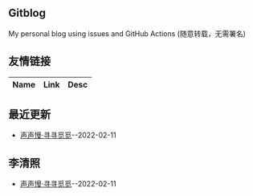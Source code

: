 ## Gitblog
My personal blog using issues and GitHub Actions (随意转载，无需署名)
## 友情链接
| Name | Link | Desc | 
 | ---- | ---- | ---- |
## 最近更新
- [声声慢·寻寻觅觅](https://github.com/xiaohao890809/xiaohao890809.github.io/issues/12)--2022-02-11
## 李清照
- [声声慢·寻寻觅觅](https://github.com/xiaohao890809/xiaohao890809.github.io/issues/12)--2022-02-11

